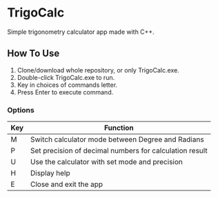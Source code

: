 # TrigoCalc

Simple trigonometry calculator app made with C++.

## How To Use

1. Clone/download whole repository, or only TrigoCalc.exe.
2. Double-click TrigoCalc.exe to run.
3. Key in choices of commands letter.
4. Press Enter to execute command.

### Options

| Key | Function | 
| --- | ---| 
| M | Switch calculator mode between Degree and Radians | 
| P | Set precision of decimal numbers for calculation result | 
| U | Use the calculator with set mode and precision | 
| H | Display help | 
| E | Close and exit the app | 
